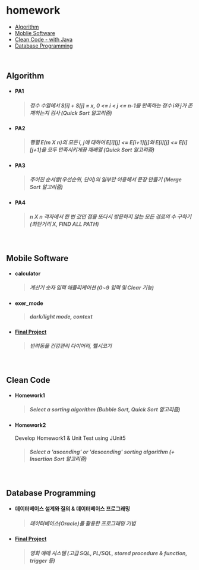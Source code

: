 # homework

+ [Algorithm](#algorithm)
+ [Moblie Software](#mobile-software)
+ [Clean Code - with Java](#clean-code)
+ [Database Programming](#database-programming)

<br>

## Algorithm
- #### PA1
  > ##### 정수 수열에서 S[i] + S[j] = x, 0 <= i < j <= n-1을 만족하는 정수 i와 j가 존재하는지 검사 (Quick Sort 알고리즘)

- #### PA2
  > ##### 행렬 E(m X n)의 모든 i, j에 대하여 E[i][j] <= E[i+1][j]와 E[i][j] <= E[i][j+1]을 모두 만족시키게끔 재배열 (Quick Sort 알고리즘)

- #### PA3
  > ##### 주어진 순서쌍(우선순위, 단어)의 일부만 이용해서 문장 만들기 (Merge Sort 알고리즘)

- #### PA4
  > ##### n X n 격자에서 한 번 갔던 점을 또다시 방문하지 않는 모든 경로의 수 구하기 (최단거리 X, FIND ALL PATH)
<br>

## Mobile Software
- #### calculator
  > ##### 계산기 숫자 입력 애플리케이션 (0~9 입력 및 Clear 기능)

- #### exer_mode
  > ##### dark/light mode, context

- #### [Final Project](https://github.com/jaejlf/Healthy-Corgi)
  > ##### 반려동물 건강관리 다이어리, 헬시코기
<br>

## Clean Code
- #### Homework1
  > ##### Select a sorting algorithm (Bubble Sort, Quick Sort 알고리즘) 

- #### Homework2
    Develop Homework1 & Unit Test using JUnit5
    > ##### Select a 'ascending' or 'descending' sorting algorithm (+ Insertion Sort 알고리즘)
<br>

## Database Programming
- #### 데이터베이스 설계와 질의 & 데이터베이스 프로그래밍
  > ##### 데이터베이스(Oracle)를 활용한 프로그래밍 기법
- #### [Final Project](https://github.com/jaejlf/HW_Archive_3/tree/main/Database%20Programming/Final_Project)
  > ##### 영화 예매 시스템 (고급 SQL, PL/SQL, stored procedure & function, trigger 등)
